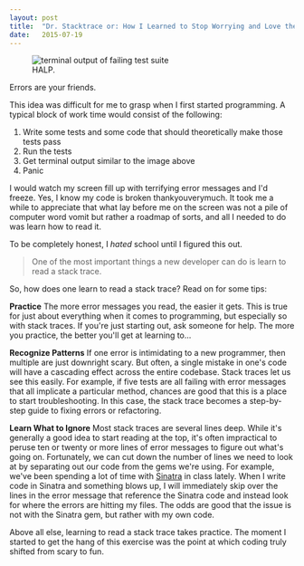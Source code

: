 ```yaml
---
layout: post
title:  "Dr. Stacktrace or: How I Learned to Stop Worrying and Love the Bomb"
date:   2015-07-19
---
```


<figure>
  <img src="../assets/failing_test.png" alt="terminal output of failing test suite">
  <figcaption>HALP.</figcaption>
</figure>

<p class="intro"><span class="dropcap">E</span>rrors are your friends.</p>

This idea was difficult for me to grasp when I first started programming. A typical block of work time would consist of the following:
1. Write some tests and some code that should theoretically make those tests pass
2. Run the tests
3. Get terminal output similar to the image above
4. Panic

I would watch my screen fill up with terrifying error messages and I'd freeze. Yes, I know my code is broken thankyouverymuch. It took me a while to appreciate that what lay before me on the screen was not a pile of computer word vomit but rather a roadmap of sorts, and all I needed to do was learn how to read it.

To be completely honest, I *hated* school until I figured this out.

<blockquote>One of the most important things a new developer can do is learn to read a stack trace.</blockquote>

So, how does one learn to read a stack trace? Read on for some tips:

**Practice**
The more error messages you read, the easier it gets. This is true for just
about everything when it comes to programming, but especially so with stack
traces. If you're just starting out, ask someone for help. The more you
practice, the better you'll get at learning to...

**Recognize Patterns**
If one error is intimidating to a new programmer, then multiple are just
downright scary. But often, a single mistake in one's code will have a cascading
effect across the entire codebase. Stack traces let us see this easily. For
example, if five tests are all failing with error messages that all implicate a
particular method, chances are good that this is a place to start
troubleshooting. In this case, the stack trace becomes a step-by-step guide to
fixing errors or refactoring.

**Learn What to Ignore**
Most stack traces are several lines deep. While it's generally a good idea to
start reading at the top, it's often impractical to peruse ten or twenty or more lines of error messages to figure out what's going on. Fortunately, we can cut down the number of lines we need to look at by separating out our code from the gems we're using. For example, we've been spending a lot of time with [Sinatra](http://www.sinatrarb.com/) in
class lately. When I write code in Sinatra and something blows up, I will
immediately skip over the lines in the error message that reference the Sinatra
code and instead look for where the errors are hitting my files. The odds are
good that the issue is not with the Sinatra gem, but rather with my own code.

Above all else, learning to read a stack trace takes practice. The moment I
started to get the hang of this exercise was the point at which coding truly
shifted from scary to fun.
